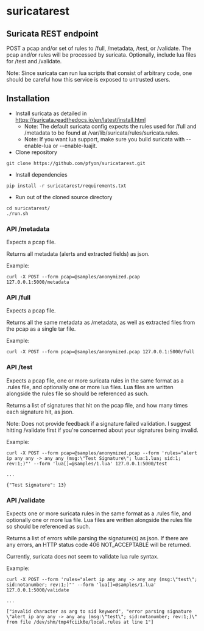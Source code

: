 # suricatarest

## Suricata REST endpoint

POST a pcap and/or set of rules to /full, /metadata, /test, or /validate. The pcap and/or rules will be processed by suricata. Optionally, include lua files for /test and /validate.

Note: Since suricata can run lua scripts that consist of arbitrary code, one should be careful how this service is exposed to untrusted users.

## Installation
- Install suricata as detailed in https://suricata.readthedocs.io/en/latest/install.html
  - Note: The default suricata config expects the rules used for /full and /metadata to be found at /var/lib/suricata/rules/suricata.rules.
  - Note: If you want lua support, make sure you build suricata with --enable-lua or --enable-luajit.
- Clone repository
```
git clone https://github.com/pfyon/suricatarest.git
```
- Install dependencies
```
pip install -r suricatarest/requirements.txt
```
- Run out of the cloned source directory
```
cd suricatarest/
./run.sh
```

### API /metadata
Expects a pcap file.

Returns all metadata (alerts and extracted fields) as json.

Example:
```
curl -X POST --form pcap=@samples/anonymized.pcap 127.0.0.1:5000/metadata
```

### API /full
Expects a pcap file.

Returns all the same metadata as /metadata, as well as extracted files from the pcap as a single tar file.

Example:
```
curl -X POST --form pcap=@samples/anonymized.pcap 127.0.0.1:5000/full
```

### API /test
Expects a pcap file, one or more suricata rules in the same format as a .rules file, and optionally one or more lua files. Lua files are written alongside the rules file so should be referenced as such.

Returns a list of signatures that hit on the pcap file, and how many times each signature hit, as json.

Note: Does not provide feedback if a signature failed validation. I suggest hitting /validate first if you're concerned about your signatures being invalid.

Example:
```
curl -X POST --form pcap=@samples/anonymized.pcap --form 'rules="alert ip any any -> any any (msg:\"Test Signature\"; lua:1.lua; sid:1; rev:1;)"' --form 'lua[]=@samples/1.lua' 127.0.0.1:5000/test

...

{"Test Signature": 13}
```

### API /validate
Expects one or more suricata rules in the same format as a .rules file, and optionally one or more lua file. Lua files are written alongside the rules file so should be referenced as such.

Returns a list of errors while parsing the signature(s) as json. If there are any errors, an HTTP status code 406 NOT_ACCEPTABLE will be returned.

Currently, suricata does not seem to validate lua rule syntax.

Example:
```
curl -X POST --form 'rules="alert ip any any -> any any (msg:\"test\"; sid:notanumber; rev:1;)"' --form 'lua[]=@samples/1.lua' 127.0.0.1:5000/validate

...

["invalid character as arg to sid keyword", "error parsing signature \"alert ip any any -> any any (msg:\"test\"; sid:notanumber; rev:1;)\" from file /dev/shm/tmp4fciik6e/local.rules at line 1"]
``` 

